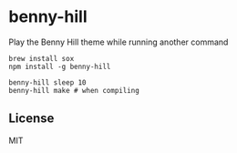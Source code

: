 # benny-hill

Play the Benny Hill theme while running another command

```
brew install sox
npm install -g benny-hill

benny-hill sleep 10
benny-hill make # when compiling
```

## License

MIT
